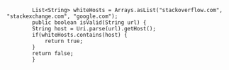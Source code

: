             List<String> whiteHosts = Arrays.asList("stackoverflow.com",  "stackexchange.com", "google.com");
            public boolean isValid(String url) {
            String host = Uri.parse(url).getHost();
            if(whiteHosts.contains(host) {
                return true;
            }
            return false;
            }